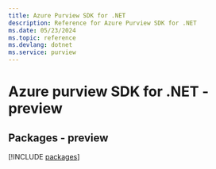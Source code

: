 ```yaml
---
title: Azure Purview SDK for .NET
description: Reference for Azure Purview SDK for .NET
ms.date: 05/23/2024
ms.topic: reference
ms.devlang: dotnet
ms.service: purview
---
```

# Azure purview SDK for .NET - preview
## Packages - preview
[!INCLUDE [packages](purview-index.md)]